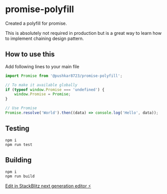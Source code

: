 # promise-polyfill

Created a polyfill for promise.

This is absolutely not required in production but is a great way to learn
how to implement chaining design pattern.

## How to use this

Add following lines to your main file

```JavaScript
import Promise from '@pushkar8723/promise-polyfill';

// To make it available globally
if (typeof window.Promise === 'undefined') {
    window.Promise = Promise;
}

// Use Promise
Promise.resolve('World').then((data) => console.log('Hello', data));
```

## Testing
```
npm i
npm run test
```

## Building
```
npm i
npm run build
```

[Edit in StackBlitz next generation editor ⚡️](https://stackblitz.com/~/github.com/pushkar8723/promise-polyfill)